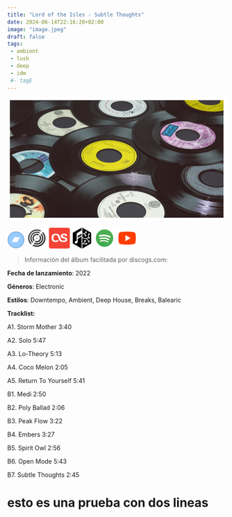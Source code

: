 ```yaml
---
title: "Lord of the Isles - Subtle Thoughts"
date: 2024-06-14T22:16:28+02:00
image: "image.jpeg"
draft: false
tags:
 - ambient
 - lush
 - deep
 - idm
 #- tagE
---
```

![cover](image.jpeg (Lord-of-the-Isles - Subtle-Thoughts))
 
[![bandcamp](../links/svg/bandcamp.png (bandcamp))]()
[![discogs](../links/svg/discogs.png (discogs))](https://www.discogs.com/master/2926726)
[![lastfm](../links/svg/lastfm.png (lastfm))]()
[![musicbrainz](../links/svg/musicbrainz.png (musicbrainz))](https://musicbrainz.org/release/08cb2e0e-eeeb-4b69-887f-58ae6b23955d)
[![spotify](../links/svg/spotify.png (putify))](https://open.spotify.com/album/3caofqumHkHze19VWx3oKD)
[![youtube](../links/svg/youtube.png (youtube))](https://www.youtube.com/playlist?list=PLouoE3Af3lwDMv8NDx7KfgB544sTxVrn6)
 
> Información del álbum facilitada por discogs.com:

**Fecha de lanzamiento**: 2022

**Géneros**: Electronic

**Estilos**: Downtempo, Ambient, Deep House, Breaks, Balearic

**Tracklist:**

  A1. Storm Mother    3:40

  A2. Solo    5:47

  A3. Lo-Theory    5:13

  A4. Coco Melon    2:05

  A5. Return To Yourself    5:41

  B1. Medi    2:50

  B2. Poly Ballad    2:06

  B3. Peak Flow    3:22

  B4. Embers    3:27

  B5. Spirit Owl    2:56

  B6. Open Mode    5:43

  B7. Subtle Thoughts    2:45

 
# esto es una prueba __con dos lineas__
